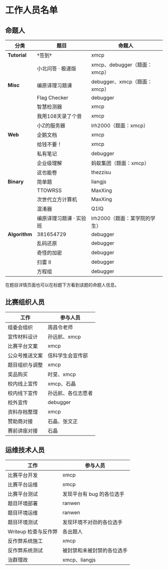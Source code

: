 # 工作人员名单

## 命题人

| 分类          | 题目                    | 命题人                        |
| ------------- | ----------------------- | ----------------------------- |
| **Tutorial**  | †签到†                  | xmcp                          |
|               | 小北问答 · 极速版       | xmcp、debugger（题面：xmcp）  |
| **Misc**      | 编原译理习题课          | debugger、xmcp（题面：xmcp）  |
|               | Flag Checker            | debugger                      |
|               | 智慧检测器              | xmcp                          |
|               | 我用108天录了个音       | xmcp                          |
|               | 小Z的服务器             | lrh2000（题面：xmcp）         |
| **Web**       | 企鹅文档                | xmcp                          |
|               | 给钱不要！              | xmcp                          |
|               | 私有笔记                | debugger                      |
|               | 企业级理解              | 蚂蚁集团（题面：xmcp）        |
|               | 这也能卷                | thezzisu                      |
| **Binary**    | 简单题                  | liangjs                       |
|               | TTOWRSS                 | MaxXing                       |
|               | 次世代立方计算机        | MaxXing                       |
|               | 混淆器                  | Q1IQ                          |
|               | 编原译理习题课 · 实验班 | lrh2000（题面：某学院的学生） |
| **Algorithm** | 381654729               | debugger                      |
|               | 乱码还原                | debugger                      |
|               | 奇怪的加密              | debugger                      |
|               | 扫雷 II                 | debugger                      |
|               | 方程组                  | debugger                      |

在题目详情页面也可以在标题下方看到该题的命题人信息。

## 比赛组织人员

| 工作           | 参与人员           |
| -------------- | ------------------ |
| 组委会组织     | 周昌令老师         |
| 宣传材料设计   | 孙远航、xmcp       |
| 比赛平台文案   | xmcp               |
| 公众号推送文案 | 信科学生会宣传部   |
| 题目组织与调整 | xmcp               |
| 奖品购买       | 时旻、xmcp         |
| 校内线上宣传   | xmcp、石晶         |
| 校内线下宣传   | 孙远航、各位志愿者 |
| 校外宣传       | debugger           |
| 资料存档整理   | xmcp               |
| 赞助商对接     | 石晶、张文正       |
| 赛前讲座对接   | 石晶               |

## 运维技术人员

| 工作                 | 参与人员                   |
| -------------------- | -------------------------- |
| 比赛平台开发         | xmcp                       |
| 比赛平台运维         | xmcp                       |
| 比赛平台测试         | 发现平台有 bug 的各位选手  |
| 题目环境部署         | ranwen                     |
| 题目环境运维         | ranwen                     |
| 题目环境测试         | 发现环境不对劲的各位选手   |
| Writeup 检查与反作弊 | 各出题人                   |
| 反作弊系统施工       | xmcp                       |
| 反作弊系统测试       | 被封禁和未被封禁的各位选手 |
| 治群理政             | xmcp、liangjs              |